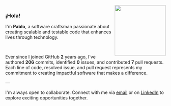 <img align="right" src="https://image.jimcdn.com/app/cms/image/transf/none/path/s6638516af799e8b4/image/if92b145743c4d028/version/1465617157/image.png" height="160px" />

### ¡Hola!

I'm **Pablo**, a software craftsman passionate about creating scalable and testable code that enhances lives through technology.

<br />

Ever since I joined GitHub **2** years ago, I've authored **206** commits, identified **0** issues, and contributed **7** pull requests. Each line of code, resolved issue, and pull request represents my commitment to creating impactful software that makes a difference.

—

I'm always open to collaborate. Connect with me via [email](mailto:chits_ozone0z@icloud.com) or on [LinkedIn](https://www.linkedin.com/feed/) to explore exciting opportunities together.
